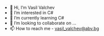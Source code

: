 - 👋 Hi, I’m Vasil Valchev
- 👀 I’m interested in C#
- 🌱 I’m currently learning C#
- 💞️ I’m looking to collaborate on ...
- 📫 How to reach me - vasil_valchev@abv.bg

<!---
VsVch/VsVch is a ✨ special ✨ repository because its `README.md` (this file) appears on your GitHub profile.
You can click the Preview link to take a look at your changes.
--->
